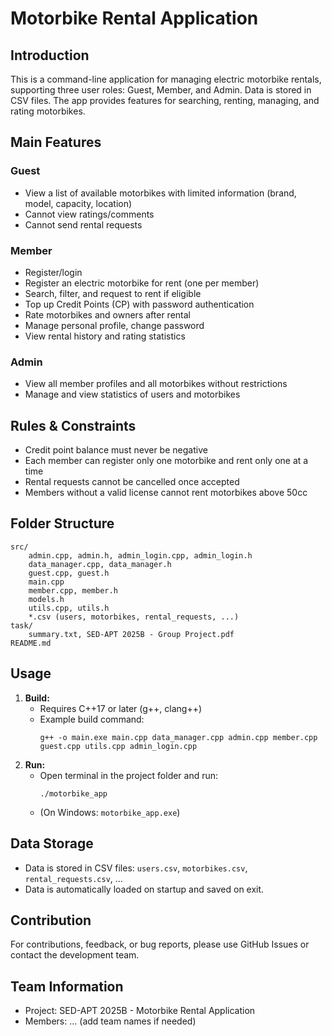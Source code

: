 # Motorbike Rental Application

## Introduction
This is a command-line application for managing electric motorbike rentals, supporting three user roles: Guest, Member, and Admin. Data is stored in CSV files. The app provides features for searching, renting, managing, and rating motorbikes.

## Main Features

### Guest
- View a list of available motorbikes with limited information (brand, model, capacity, location)
- Cannot view ratings/comments
- Cannot send rental requests

### Member
- Register/login
- Register an electric motorbike for rent (one per member)
- Search, filter, and request to rent if eligible
- Top up Credit Points (CP) with password authentication
- Rate motorbikes and owners after rental
- Manage personal profile, change password
- View rental history and rating statistics

### Admin
- View all member profiles and all motorbikes without restrictions
- Manage and view statistics of users and motorbikes

## Rules & Constraints
- Credit point balance must never be negative
- Each member can register only one motorbike and rent only one at a time
- Rental requests cannot be cancelled once accepted
- Members without a valid license cannot rent motorbikes above 50cc

## Folder Structure
```
src/
	admin.cpp, admin.h, admin_login.cpp, admin_login.h
	data_manager.cpp, data_manager.h
	guest.cpp, guest.h
	main.cpp
	member.cpp, member.h
	models.h
	utils.cpp, utils.h
	*.csv (users, motorbikes, rental_requests, ...)
task/
	summary.txt, SED-APT 2025B - Group Project.pdf
README.md
```

## Usage
1. **Build:**
	 - Requires C++17 or later (g++, clang++)
	 - Example build command:
		 ```
		 g++ -o main.exe main.cpp data_manager.cpp admin.cpp member.cpp guest.cpp utils.cpp admin_login.cpp

		 ```
2. **Run:**
	 - Open terminal in the project folder and run:
		 ```
		 ./motorbike_app
		 ```
	 - (On Windows: `motorbike_app.exe`)

## Data Storage
- Data is stored in CSV files: `users.csv`, `motorbikes.csv`, `rental_requests.csv`, ...
- Data is automatically loaded on startup and saved on exit.

## Contribution
For contributions, feedback, or bug reports, please use GitHub Issues or contact the development team.

## Team Information
- Project: SED-APT 2025B - Motorbike Rental Application
- Members: ... (add team names if needed)